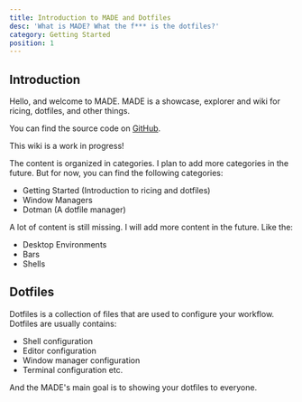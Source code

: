 ```yaml
---
title: Introduction to MADE and Dotfiles
desc: 'What is MADE? What the f*** is the dotfiles?'
category: Getting Started
position: 1
---
```


## Introduction

Hello, and welcome to MADE.
MADE is a showcase, explorer and wiki for ricing, dotfiles, and other things.

You can find the source code on [GitHub](https://github.com/mehmetali345dev/made).

This wiki is a work in progress!

The content is organized in categories. I plan to add more categories in the future. But for now, you can find the following categories:

- Getting Started (Introduction to ricing and dotfiles)
- Window Managers
- Dotman (A dotfile manager)

A lot of content is still missing. I will add more content in the future. Like the:

- Desktop Environments
- Bars
- Shells

## Dotfiles

Dotfiles is a collection of files that are used to configure your workflow.
Dotfiles are usually contains:

- Shell configuration
- Editor configuration
- Window manager configuration
- Terminal configuration etc.

And the MADE's main goal is to showing your dotfiles to everyone.
